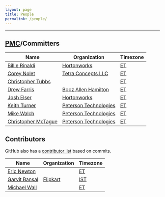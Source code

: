 ```yaml
---
layout: page
title: People
permalink: /people/
---
```


---

## [PMC]/Committers

| Name                                               | Organization                | Timezone |
-----------------------------------------------------|-----------------------------|----------|
| [Billie Rinaldi](https://github.com/billierinaldi) | [Hortonworks][hw]           | [ET][et] |
| [Corey Nolet](https://github.com/cjnolet)          | [Tetra Concepts LLC][tc]    | [ET][et] |
| [Christopher Tubbs](https://github.com/ctubbsii)   |                             | [ET][et] |
| [Drew Farris](https://github.com/drewfarris)       | [Booz Allen Hamilton][bah]  | [ET][et] |
| [Josh Elser](https://github.com/joshelser)         | [Hortonworks][hw]           | [ET][et] |
| [Keith Turner](https://github.com/keith-turner)    | [Peterson Technologies][pt] | [ET][et] |
| [Mike Walch](https://github.com/mikewalch)         | [Peterson Technologies][pt] | [ET][et] |
| [Christopher McTague](https://github.com/cjmctague)| [Peterson Technologies][pt] | [ET][et] |

## Contributors

GitHub also has a [contributor list](https://github.com/apache/fluo/graphs/contributors)
based on commits.

| Name                                         | Organization                        | Timezone   |
-----------------------------------------------|-------------------------------------|------------|
| [Eric Newton](https://github.com/ericnewton) |                                     | [ET][et]   |
| [Garvit Bansal](https://github.com/Garvit244)| [Flipkart](http://www.flipkart.com) | [IST][ist] |
| [Michael Wall](https://github.com/mjwall)    |                                     | [ET][et]   |

[tc]: http://www.tetraconcepts.com/
[hw]: http://hortonworks.com/
[pt]: http://www.ptech-llc.com/
[bah]: http://www.boozallen.com/
[et]: http://www.timeanddate.com/time/zones/et
[ist]: http://www.timeanddate.com/time/zones/ist
[PMC]: https://www.apache.org/foundation/how-it-works.html#pmc
